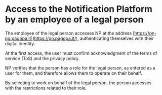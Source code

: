 # Access to the Notification Platform by an employee of a legal person

The employee of the legal person accesses NP at the address [https://pn-pg.pagopa.it](https://pn.pagopa.it/), authenticating themselves with their digital identity.

At the first access, the user must confirm acknowledgment of the terms of service (ToS) and the privacy policy.

NP verifies that the person has a role for the legal person, as entered as a user for them, and therefore allows them to operate on their behalf.

By selecting to work on behalf of the legal person, the person accesses with the restrictions related to their role.